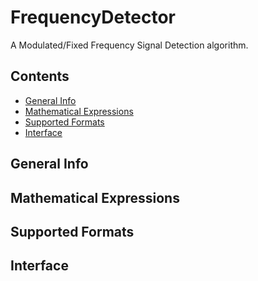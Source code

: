 # FrequencyDetector

A Modulated/Fixed Frequency Signal Detection algorithm.


## Contents

* [General Info](#general-info)
* [Mathematical Expressions](#mathemtaical-expressions)
* [Supported Formats](#supported-formats)
* [Interface](#interface)

## General Info

## Mathematical Expressions

## Supported Formats

## Interface
